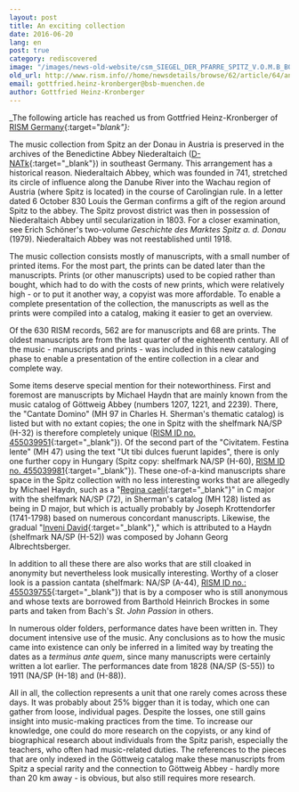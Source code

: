 ```yaml
---
layout: post
title: An exciting collection
date: 2016-06-20
lang: en
post: true
category: rediscovered
image: "/images/news-old-website/csm_SIEGEL_DER_PFARRE_SPITZ_V.O.M.B_B01_gross_02_edf6857d55.jpg"
old_url: http://www.rism.info//home/newsdetails/browse/62/article/64/an-exciting-collection.html
email: gottfried.heinz-kronberger@bsb-muenchen.de
author: Gottfried Heinz-Kronberger
---
```



_The following article has reached us from Gottfried Heinz-Kronberger of [RISM Germany](http://de.rism.info/de/home.html){:target="_blank"}:_

The music collection from Spitz an der Donau in Austria is preserved in the archives of the Benedictine Abbey Niederaltaich ([D-NATk](https://opac.rism.info/search?View=rism&siglum=D-NATk){:target="_blank"}) in southeast Germany. This arrangement has a historical reason. Niederaltaich Abbey, which was founded in 741, stretched its circle of influence along the Danube River into the Wachau region of Austria (where Spitz is located) in the course of Carolingian rule. In a letter dated 6 October 830 Louis the German confirms a gift of the region around Spitz to the abbey. The Spitz provost district was then in possession of Niederaltaich Abbey until secularization in 1803. For a closer examination, see Erich Schöner's two-volume _Geschichte des Marktes Spitz a. d. Donau_ (1979). Niederaltaich Abbey was not reestablished until 1918.

The music collection consists mostly of manuscripts, with a small number of printed items. For the most part, the prints can be dated later than the manuscripts. Prints (or other manuscripts) used to be copied rather than bought, which had to do with the costs of new prints, which were relatively high - or to put it another way, a copyist was more affordable. To enable a complete presentation of the collection, the manuscripts as well as the prints were compiled into a catalog, making it easier to get an overview.

Of the 630 RISM records, 562 are for manuscripts and 68 are prints. The oldest manuscripts are from the last quarter of the eighteenth century. All of the music - manuscripts and prints - was included in this new cataloging phase to enable a presentation of the entire collection in a clear and complete way.

Some items deserve special mention for their noteworthiness. First and foremost are manuscripts by Michael Haydn that are mainly known from the music catalog of Göttweig Abbey (numbers 1207, 1221, and 2239). There, the "Cantate Domino" (MH 97 in Charles H. Sherman's thematic catalog) is listed but with no extant copies; the one in Spitz with the shelfmark NA/SP (H-32) is therefore completely unique ([RISM ID no. 455039951](https://opac.rism.info/search?id=455039951){:target="_blank"}). Of the second part of the "Civitatem. Festina lente" (MH 47) using the text "Ut tibi dulces fuerunt lapides", there is only one further copy in Hungary (Spitz copy: shelfmark NA/SP (H-60), [RISM ID no. 455039981](https://opac.rism.info/search?id=455039981){:target="_blank"}). These one-of-a-kind manuscripts share space in the Spitz collection with no less interesting works that are allegedly by Michael Haydn, such as a "[Regina caeli](https://opac.rism.info/search?id=455039995){:target="_blank"}" in C major with the shelfmark NA/SP (72), in Sherman's catalog (MH 128) listed as being in D major, but which is actually probably by Joseph Krottendorfer (1741-1798) based on numerous concordant manuscripts. Likewise, the gradual "[Inveni David](https://opac.rism.info/search?id=455039973){:target="_blank"}," which is attributed to a Haydn (shelfmark NA/SP (H-52)) was composed by Johann Georg Albrechtsberger.

In addition to all these there are also works that are still cloaked in anonymity but nevertheless look musically interesting. Worthy of a closer look is a passion cantata (shelfmark: NA/SP (A-44), [RISM ID no.: 455039755](https://opac.rism.info/search?id=455039755){:target="_blank"}) that is by a composer who is still anonymous and whose texts are borrowed from Barthold Heinrich Brockes in some parts and taken from Bach's _St. John Passion_ in others.

In numerous older folders, performance dates have been written in. They document intensive use of the music. Any conclusions as to how the music came into existence can only be inferred in a limited way by treating the dates as a _terminus ante quem_, since many manuscripts were certainly written a lot earlier. The performances date from 1828 (NA/SP (S-55)) to 1911 (NA/SP (H-18) and (H-88)).

All in all, the collection represents a unit that one rarely comes across these days. It was probably about 25% bigger than it is today, which one can gather from loose, individual pages. Despite the losses, one still gains insight into music-making practices from the time. To increase our knowledge, one could do more research on the copyists, or any kind of biographical research about individuals from the Spitz parish, especially the teachers, who often had music-related duties. The references to the pieces that are only indexed in the Göttweig catalog make these manuscripts from Spitz a special rarity and the connection to Göttweig Abbey - hardly more than 20 km away - is obvious, but also still requires more research.

<script type="text/javascript">var switchTo5x=true;</script><script type="text/javascript" src="http://w.sharethis.com/button/buttons.js"></script><script type="text/javascript">stLight.options({publisher: "9b601438-1ce1-49d8-bfd7-9cff5df54c17", doNotHash: false, doNotCopy: false, hashAddressBar: false});</script>


